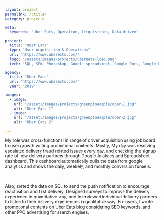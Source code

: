 ```yaml
---
layout: project
permalink: /:title/
category: projects

meta:
  keywords: "Uber Eats, Operation, Actquisition, Data-driven"

project:
  title: "Uber Eats"
  type: "User Acquisition & Operations"
  url: "https://www.ubereats.com/"
  logo: "/assets/images/projects/ubereats-logo.png"
  tech: "SQL, SEO, Photoshop, Google spreadsheet, Google Docs, Google Presentation, Google Analytics"

agency:
  title: "Uber Eats"
  url: "https://www.ubereats.com/"
  year: "2019"

images:
  - image:
    url: "/assets/images/projects/greenpineapple/uber-1.jpg"
    alt: "Uber Eats 1"
  - image:
    url: "/assets/images/projects/greenpineapple/uber-2.jpg"
    alt: "Uber Eats 2"

---
```

<p>My role was cross-functional in range of driver acquisition using job board to user growth writing promotional contents. Mostly, My day was resolving escalated delivery fraud related issues every day, and checking the signup rate of new delivery partners through Google Analyics and Spreadsheet dashboard. This dashboard automatically pulls the data from google analytics and shows the daily, weekely, and monthly conversion funnels.</p><br><br>Also, sorted the data on SQL to send the push notification to encourage reactivation and first delivery. Designed surveys to improve the delivery experience in quantitative way, and Interviewed individual delivery partners to listen to their delivery experiences in qualitative way. For users, I wrote promotional contents on Uber Eats blog considering SEO keywords, and other PPC advertising for search engines.<br><br> 

